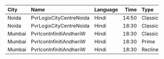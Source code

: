| City   | Name                    | Language |  Time | Type     | Price | Capacity | Booked |
| :----- | :---------------------- | :------- | ----: | :------- | ----: | -------: | -----: |
| Noida  | PvrLogixCityCentreNoida | Hindi    | 14:50 | Classic  |  265₹ |       43 |      0 |
| Noida  | PvrLogixCityCentreNoida | Hindi    | 18:30 | Classic  |  320₹ |       48 |     20 |
| Mumbai | PvrIconInfinitiAndheriW | Hindi    | 18:30 | Classic  |  170₹ |       45 |     37 |
| Mumbai | PvrIconInfinitiAndheriW | Hindi    | 18:30 | Prime    |  220₹ |      179 |    149 |
| Mumbai | PvrIconInfinitiAndheriW | Hindi    | 18:30 | Recliner |  400₹ |       12 |      9 |